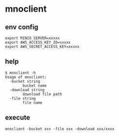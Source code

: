 # mnoclient

## env config
```
export MINIO_SERVER=xxxxx
export AWS_ACCESS_KEY_ID=xxxxx
export AWS_SECRET_ACCESS_KEY=xxxxx
```

## help
```
$ mnoclient -h
Usage of mnoclient: 
  -bucket string
        bucket name
  -download string
        download file path
  -file string
        file name
```

## execute
```
mnoclient -bucket xxx -file xxx -download xxx/xxxx
```
